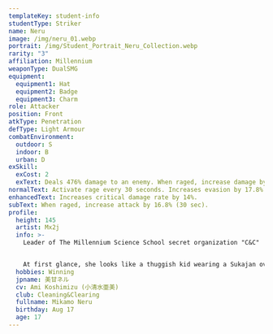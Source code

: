 ```yaml
---
templateKey: student-info
studentType: Striker
name: Neru
image: /img/neru_01.webp
portrait: /img/Student_Portrait_Neru_Collection.webp
rarity: "3"
affiliation: Millennium
weaponType: DualSMG
equipment:
  equipment1: Hat
  equipment2: Badge
  equipment3: Charm
role: Attacker
position: Front
atkType: Penetration
defType: Light Armour
combatEnvironment:
  outdoor: S
  indoor: B
  urban: D
exSkill:
  exCost: 2
  exText: Deals 476% damage to an enemy. When raged, increase damage by 1.5×.
normalText: Activate rage every 30 seconds. Increases evasion by 17.8% (20 sec).
enhancedText: Increases critical damage rate by 14%.
subText: When raged, increase attack by 16.8% (30 sec).
profile:
  height: 145
  artist: Mx2j
  info: >-
    Leader of The Millennium Science School secret organization "C&C"


    At first glance, she looks like a thuggish kid wearing a Sukajan over a maid's uniform, but in fact, she is the strongest agent in the business with a 100% success rate of requests. For this reason, her call sign "Double O" is considered a symbol of victory by those in the industry.
  hobbies: Winning
  jpname: 美甘ネル
  cv: Ami Koshimizu (小清水亜美)
  club: Cleaning&Clearing
  fullname: Mikamo Neru
  birthday: Aug 17
  age: 17
---
```

